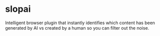 # slopai
Intelligent browser plugin that instantly identifies which content has been generated by AI vs created by a human so you can filter out the noise.
